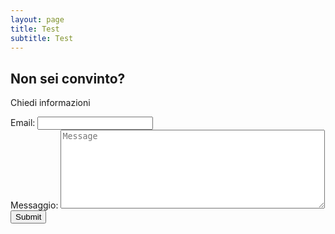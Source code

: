 ```yaml
---
layout: page
title: Test
subtitle: Test
---
```


## Non sei convinto?
Chiedi informazioni

<form action="http://getsimpleform.com/messages?form_api_token=475339605245a246498c3b1d364a845b" method="post">
  <div class="form-group">
    <label for="email">Email:</label>
    <input type="email" class="form-control" id="email">
  </div>
  <div class="form-group">
    <label for="pwd">Messaggio:</label>
    <textarea id='message' name='message' placeholder='Message' rows='8' cols='50'  class="form-control" ></textarea>
  </div>
  <button type="submit" class="btn btn-default">Submit</button>
</form>
